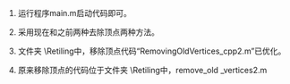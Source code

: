 1. 运行程序main.m启动代码即可。

2. 采用现在和之前两种去除顶点两种方法。

3. 文件夹 \Retiling中，移除顶点代码“RemovingOldVertices_cpp2.m”已优化。

4. 原来移除顶点的代码位于文件夹 \Retiling中，remove_old _vertices2.m

